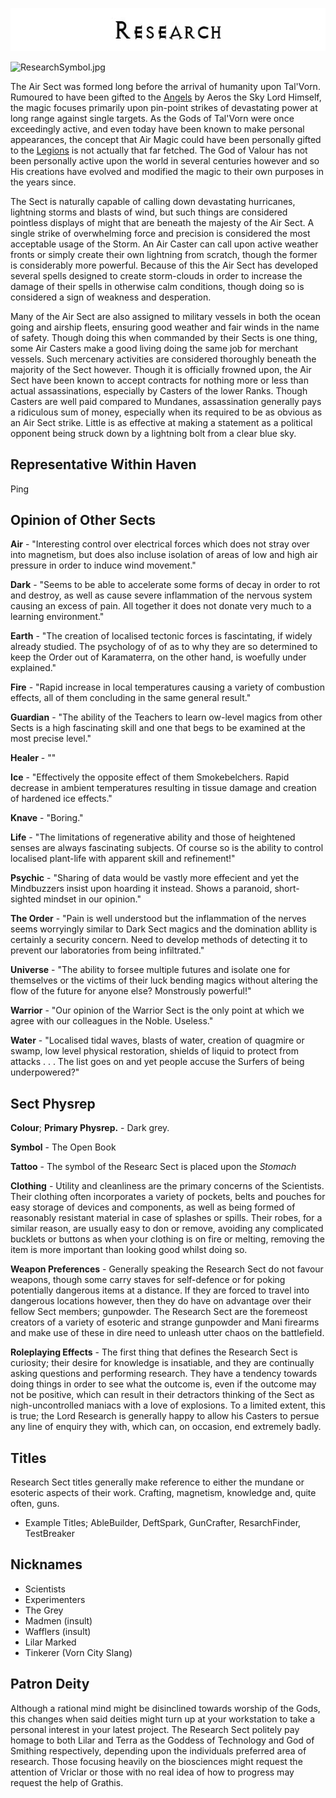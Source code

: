 

<div class="center" style="width: auto; margin-left: auto; margin-right: auto;">

![<File:Research.jpg>](Research.jpg "File:Research.jpg")

</div>

![ResearchSymbol.jpg](ResearchSymbol.jpg "ResearchSymbol.jpg")

The Air Sect was formed long before the arrival of humanity upon
Tal'Vorn. Rumoured to have been gifted to the [Angels](Angel "wikilink")
by Aeros the Sky Lord Himself, the magic focuses primarily upon
pin-point strikes of devastating power at long range against single
targets. As the Gods of Tal'Vorn were once exceedingly active, and even
today have been known to make personal appearances, the concept that Air
Magic could have been personally gifted to the
[Legions](Angel "wikilink") is not actually that far fetched. The God of
Valour has not been personally active upon the world in several
centuries however and so His creations have evolved and modified the
magic to their own purposes in the years since.

The Sect is naturally capable of calling down devastating hurricanes,
lightning storms and blasts of wind, but such things are considered
pointless displays of might that are beneath the majesty of the Air
Sect. A single strike of overwhelming force and precision is considered
the most acceptable usage of the Storm. An Air Caster can call upon
active weather fronts or simply create their own lightning from scratch,
though the former is considerably more powerful. Because of this the Air
Sect has developed several spells designed to create storm-clouds in
order to increase the damage of their spells in otherwise calm
conditions, though doing so is considered a sign of weakness and
desperation.

Many of the Air Sect are also assigned to military vessels in both the
ocean going and airship fleets, ensuring good weather and fair winds in
the name of safety. Though doing this when commanded by their Sects is
one thing, some Air Casters make a good living doing the same job for
merchant vessels. Such mercenary activities are considered thoroughly
beneath the majority of the Sect however. Though it is officially
frowned upon, the Air Sect have been known to accept contracts for
nothing more or less than actual assassinations, especially by Casters
of the lower Ranks. Though Casters are well paid compared to Mundanes,
assassination generally pays a ridiculous sum of money, especially when
its required to be as obvious as an Air Sect strike. Little is as
effective at making a statement as a political opponent being struck
down by a lightning bolt from a clear blue sky.

## **Representative Within Haven**

Ping

## **Opinion of Other Sects**


**Air** - "Interesting control over electrical forces which does not stray over into magnetism, but does also incluse isolation of areas of low and high air pressure in order to induce wind movement."  
  
**Dark** - "Seems to be able to accelerate some forms of decay in order to rot and destroy, as well as cause severe inflammation of the nervous system causing an excess of pain. All together it does not donate very much to a learning environment."

**Earth** - "The creation of localised tectonic forces is fascintating, if widely already studied. The psychology of of as to why they are so determined to keep the Order out of Karamaterra, on the other hand, is woefully under explained."

**Fire** - "Rapid increase in local temperatures causing a variety of combustion effects, all of them concluding in the same general result."

**Guardian** - "The ability of the Teachers to learn ow-level magics from other Sects is a high fascinating skill and one that begs to be examined at the most precise level."

**Healer** - ""

**Ice** - "Effectively the opposite effect of them Smokebelchers. Rapid decrease in ambient temperatures resulting in tissue damage and creation of hardened ice effects."

**Knave** - "Boring."

**Life** - "The limitations of regenerative ability and those of heightened senses are always fascinating subjects. Of course so is the ability to control localised plant-life with apparent skill and refinement!"

**Psychic** - "Sharing of data would be vastly more effecient and yet the Mindbuzzers insist upon hoarding it instead. Shows a paranoid, short-sighted mindset in our opinion."

**The Order** - "Pain is well understood but the inflammation of the nerves seems worryingly similar to Dark Sect magics and the domination abllity is certainly a security concern. Need to develop methods of detecting it to prevent our laboratories from being infiltrated."

**Universe** - "The ability to forsee multiple futures and isolate one for themselves or the victims of their luck bending magics without altering the flow of the future for anyone else? Monstrously powerful!"

**Warrior** - "Our opinion of the Warrior Sect is the only point at which we agree with our colleagues in the Noble. Useless."

**Water** - "Localised tidal waves, blasts of water, creation of quagmire or swamp, low level physical restoration, shields of liquid to protect from attacks . . . The list goes on and yet people accuse the Surfers of being underpowered?"

## **Sect Physrep**

**Colour**; **Primary Physrep.** - Dark grey.

**Symbol** - The Open Book

**Tattoo** - The symbol of the Researc Sect is placed upon the *Stomach*

**Clothing** - Utility and cleanliness are the primary concerns of the Scientists. Their clothing often incorporates a variety of pockets, belts and pouches for easy storage of devices and components, as well as being formed of reasonably resistant material in case of splashes or spills. Their robes, for a similar reason, are usually easy to don or remove, avoiding any complicated bucklets or buttons as when your clothing is on fire or melting, removing the item is more important than looking good whilst doing so.

**Weapon Preferences** - Generally speaking the Research Sect do not favour weapons, though some carry staves for self-defence or for poking potentially dangerous items at a distance. If they are forced to travel into dangerous locations however, then they do have on advantage over their fellow Sect members; gunpowder. The Research Sect are the foremeost creators of a variety of esoteric and strange gunpowder and Mani firearms and make use of these in dire need to unleash utter chaos on the battlefield.

**Roleplaying Effects** - The first thing that defines the Research Sect
is curiosity; their desire for knowledge is insatiable, and they are
continually asking questions and performing research. They have a tendency
towards doing things in order to see what the outcome is, even if the
outcome may not be positive, which can result in their detractors
thinking of the Sect as nigh-uncontrolled maniacs with a love of explosions.
To a limited extent, this is true; the Lord Research is generally happy
to allow his Casters to persue any line of enquiry they with, which can,
on occasion, end extremely badly.
  
## **Titles**

Research Sect titles generally make reference to either the mundane or
esoteric aspects of their work. Crafting, magnetism, knowledge and, quite
often, guns.

  - Example Titles; AbleBuilder, DeftSpark, GunCrafter, ResarchFinder, TestBreaker 

## **Nicknames**

  - Scientists
  - Experimenters
  - The Grey
  - Madmen (insult)
  - Wafflers (insult)
  - Lilar Marked
  - Tinkerer (Vorn City Slang)

## **Patron Deity**

Although a rational mind might be disinclined towards worship of the
Gods, this changes when said deities might turn up at your workstation
to take a personal interest in your latest project. The Research Sect 
politely pay homage to both Lilar and Terra as the Goddess of Technology
and God of Smithing respectively, depending upon the individuals preferred
area of research. Those focusing heavily on the biosciences might request 
the attention of Vriclar or those with no real idea of how to progress may
request the help of Grathis.
